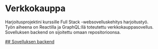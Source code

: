 # Verkkokauppa

Harjoitusprojektini kurssille Full Stack -websovelluskehitys harjoitustyö. Työn aiheena on Reactilla ja GraphQL:llä toteutettu verkkokauppasovellus. Sovelluksen backend on sijoitettu omaan repositorioonsa.

[## Sovelluksen backend](https://github.com/nettivastaava/Verkkokauppa-backend)
